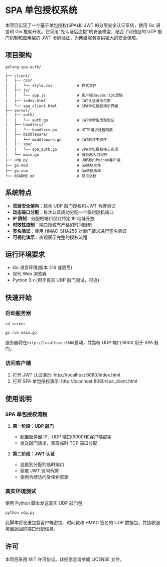 # SPA 单包授权系统

本项目实现了一个基于单包授权(SPA)和 JWT 的分层安全认证系统，使用 Go 语言和 Gin 框架开发。它采用"先认证后连接"的安全模型，结合了网络层的 UDP 敲门机制和应用层的 JWT 令牌验证，为网络服务提供强大的安全保障。

## 项目架构

```
golang-spa-auth/

├── client/
│   ├── css/
│   │   └── style.css           # 样式文件
│   ├── js/
│   │   └── app.js              # 客户端JavaScript逻辑
│   ├── index.html              # JWT认证演示页面
│   └── spa_client.html         # SPA单包授权演示界面
├── server/
│   ├── auth/
│   │   └── auth.go             # JWT令牌生成和验证
│   ├── handlers/
│   │   └── handlers.go         # HTTP请求处理函数
│   ├── middleware/
│   │   └── middleware.go       # JWT验证中间件
│   ├── spa/
│   │   └── spa_auth.go         # SPA单包授权核心实现
│   └── main.go                 # 服务器入口程序
├── udp.py                      # UDP敲门Python客户端
├── go.mod                      # Go模块文件
├── go.sum                      # Go依赖版本
└── README.md                   # 项目文档
```

## 系统特点

- **双层安全架构**：结合 UDP 敲门授权和 JWT 令牌验证
- **动态端口分配**：每次认证成功分配一个临时随机端口
- **IP 限制**：分配的端口仅对特定 IP 地址开放
- **时效性控制**：端口授权有严格的时间限制
- **签名验证**：使用 HMAC-SHA256 对敲门请求进行签名验证
- **可视化演示**：直观展示完整的授权流程

## 运行环境要求

- Go 语言环境(版本 1.16 或更高)
- 现代 Web 浏览器
- Python 3.x (用于真实 UDP 敲门测试，可选)

## 快速开始

### 启动服务器

```
cd server

go run main.go
```

服务器将在`http://localhost:8080`启动，并监听 UDP 端口 9000 用于 SPA 敲门。

### 访问客户端

1. 打开 JWT 认证演示:
   http://localhost:8080/index.html
2. 打开 SPA 单包授权演示:
   http://localhost:8080/spa_client.html

## 使用说明

### SPA 单包授权流程

1. **第一阶段：UDP 敲门**

   - 配置服务器 IP、UDP 端口(9000)和客户端密钥
   - 发送敲门请求，获取临时 TCP 端口分配

2. **第二阶段：JWT 认证**

   - 连接到分配的临时端口
   - 获取 JWT 访问令牌
   - 使用令牌访问受保护资源

### 真实环境测试

使用 Python 脚本发送真实 UDP 敲门包:

```
python udp.py
```

此脚本将发送包含客户端密钥、时间戳和 HMAC 签名的 UDP 数据包，并接收服务器返回的端口分配信息。

## 许可

本项目采用 MIT 许可协议。详细信息请参阅 LICENSE 文件。
